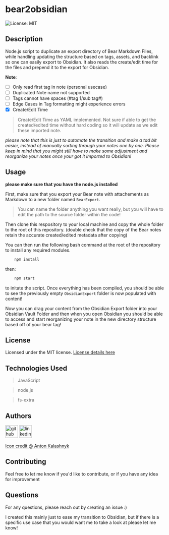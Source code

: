 # bear2obsidian

![License: MIT](https://img.shields.io/badge/License-MIT-yellow.svg)

## Description

Node.js script to duplicate an export directory of Bear Markdown Files, while handling updating the structure based on tags, assets, and backlink so one can easily export to Obsidian. It also reads the create/edit time for the files and prepend it to the export for Obsidian.

**Note**: 
- [ ] Only read first tag in note (personal usecase)
- [ ] Duplicated Note name not supported
- [ ] Tags cannot have spaces (#tag 1/sub tag#)
- [ ] Edge Cases in Tag formatting might experience errors
- [x] Create/Edit Time
> Create/Edit Time as YAML implemented. Not sure if able to get the created/edited time without hard coding so it will update as we edit these imported note. 

*please note that this is just to automate the transition and make a tad bit easier, instead of manually sorting through your notes one by one. Please keep in mind that you might still have to make some adjustment and reorganize your notes once your got it imported to Obsidian!*

## Usage

**please make sure that you have the node.js installed**

First, make sure that you export your Bear note with attachements as Markdown to a new folder named `BearExport`. 

> You can name the folder anything you want really, but you will have to edit the path to the source folder within the code!

Then clone this respository to your local machine and copy the whole folder to the root of this repository. (double check that the copy of the Bear notes retain the accurate created/edited metadata after copying)

You can then run the following bash command at the root of the repository to install any required modules.

``` bash
    npm install
```

then:

``` bash
    npm start
```
to initate the script. Once everything has been compiled, you should be able to see the previously empty `ObsidianExport` folder is now populated with content!

Now you can drag your content from the Obsidian Export folder into your Obsidian Vault Folder and then when you open Obsidian you should be able to access and start reorganizing your note in the new directory structure based off of your bear tag!


## License

Licensed under the MIT license.
[License details here](https://opensource.org/licenses/MIT)

## Technologies Used
> JavaScript

> node.js

> fs-extra

## Authors

[<img src="https://cdn.icon-icons.com/icons2/2351/PNG/512/logo_github_icon_143196.png" alt='github' height='40'>](https://github.com/DraconMarius)
[<img src="https://cdn.icon-icons.com/icons2/2351/PNG/512/logo_linkedin_icon_143191.png" alt='linkedin' height='40'>](https://www.linkedin.com/in/mari-ma-70771585/)

[Icon credit @ Anton Kalashnyk](https://icon-icons.com/users/14quJ7FM9cYdQZHidnZoM/icon-sets/)

## Contributing

Feel free to let me know if you'd like to contribute, or if you have any idea for improvement

## Questions

For any questions, please reach out by creating an issue :)

I created this mainly just to ease my transition to Obsidian, but if there is a specific use case that you would want me to take a look at please let me know!
